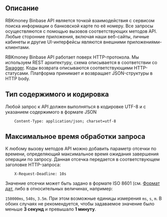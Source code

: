 ## Описание

RBKmoney Binbase API является точкой взаимодействия с сервисом поиска
информации о банковской карте по её номеру. Все запросы осуществляются с
помощью вызовов соответствующих методов API. Любые сторонние приложения,
включая наши веб-сайты, личные кабинеты и другие UI-интерфейсы являются
внешними приложениями-клиентами.

RBKmoney Binbase API работает поверх HTTP-протокола. Мы используем REST
архитектуру, схема описывается в соответствии со
[Swagger](http://swagger.io/). Коды возврата описываются соответствующими
HTTP-статусами. Платформа принимает и возвращает JSON-структуры в HTTP body.

## Тип содержимого и кодировка

Любой запрос к API должен выполняться в кодировке UTF-8 и с указанием
содержимого в формате JSON

```
    Content-Type: application/json; charset=utf-8
```

## Максимальное время обработки запроса

К любому вызову методов API можно добавить параметр отсечки по времени,
определяющий максимальное время ожидания завершения операции по запросу.
Данная отсечка передается в соответствующем заголовке HTTP-запроса:

```
    X-Request-Deadline: 10s
```

Значение отсечки может быть задано в формате ISO 8601 (см. [Формат
дат](https://developer.rbk.money/api/#section/Format-dat), либо в относительных величинах, например:

`150000ms`, `540s`, `3.5m`. При этом возможные единицы измерения `ms`, `s`,
`m`. В обоих случаях  не рекомендуется, чтобы задаваемое значение было
меньше **3 секунд** и превышало **1 минуту**.
